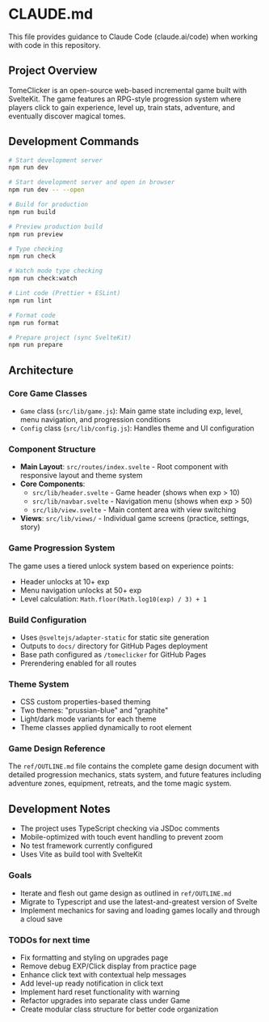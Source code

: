 # CLAUDE.md

This file provides guidance to Claude Code (claude.ai/code) when working with code in this repository.

## Project Overview

TomeClicker is an open-source web-based incremental game built with SvelteKit. The game features an RPG-style progression system where players click to gain experience, level up, train stats, adventure, and eventually discover magical tomes.

## Development Commands

```bash
# Start development server
npm run dev

# Start development server and open in browser
npm run dev -- --open

# Build for production
npm run build

# Preview production build
npm run preview

# Type checking
npm run check

# Watch mode type checking
npm run check:watch

# Lint code (Prettier + ESLint)
npm run lint

# Format code
npm run format

# Prepare project (sync SvelteKit)
npm run prepare
```

## Architecture

### Core Game Classes

- `Game` class (`src/lib/game.js`): Main game state including exp, level, menu navigation, and progression conditions
- `Config` class (`src/lib/config.js`): Handles theme and UI configuration

### Component Structure

- **Main Layout**: `src/routes/index.svelte` - Root component with responsive layout and theme system
- **Core Components**:
  - `src/lib/header.svelte` - Game header (shows when exp > 10)
  - `src/lib/navbar.svelte` - Navigation menu (shows when exp > 50)
  - `src/lib/view.svelte` - Main content area with view switching
- **Views**: `src/lib/views/` - Individual game screens (practice, settings, story)

### Game Progression System

The game uses a tiered unlock system based on experience points:

- Header unlocks at 10+ exp
- Menu navigation unlocks at 50+ exp
- Level calculation: `Math.floor(Math.log10(exp) / 3) + 1`

### Build Configuration

- Uses `@sveltejs/adapter-static` for static site generation
- Outputs to `docs/` directory for GitHub Pages deployment
- Base path configured as `/tomeclicker` for GitHub Pages
- Prerendering enabled for all routes

### Theme System

- CSS custom properties-based theming
- Two themes: "prussian-blue" and "graphite"
- Light/dark mode variants for each theme
- Theme classes applied dynamically to root element

### Game Design Reference

The `ref/OUTLINE.md` file contains the complete game design document with detailed progression mechanics, stats system, and future features including adventure zones, equipment, retreats, and the tome magic system.

## Development Notes

- The project uses TypeScript checking via JSDoc comments
- Mobile-optimized with touch event handling to prevent zoom
- No test framework currently configured
- Uses Vite as build tool with SvelteKit

### Goals

- Iterate and flesh out game design as outlined in `ref/OUTLINE.md`
- Migrate to Typescript and use the latest-and-greatest version of Svelte
- Implement mechanics for saving and loading games locally and through a cloud save

### TODOs for next time

- Fix formatting and styling on upgrades page
- Remove debug EXP/Click display from practice page
- Enhance click text with contextual help messages
- Add level-up ready notification in click text
- Implement hard reset functionality with warning
- Refactor upgrades into separate class under Game
- Create modular class structure for better code organization
